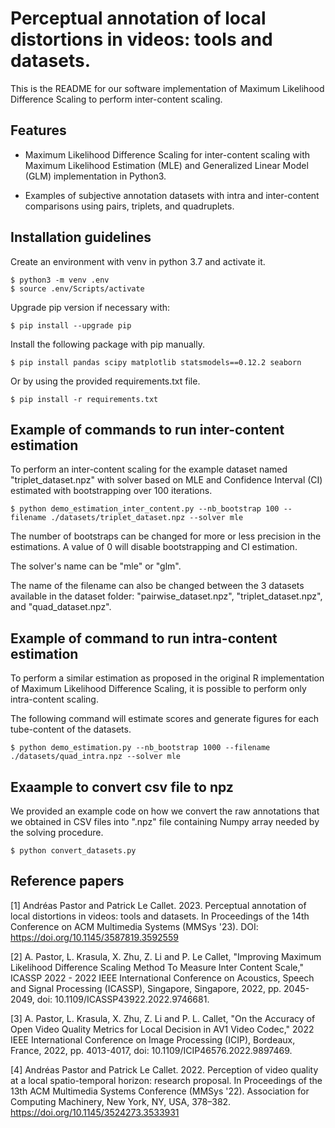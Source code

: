 # Perceptual annotation of local distortions in videos: tools and datasets.

This is the README for our software implementation of Maximum Likelihood Difference Scaling to perform inter-content scaling.

## Features

- Maximum Likelihood Difference Scaling for inter-content scaling with Maximum Likelihood Estimation (MLE) and Generalized Linear Model (GLM) implementation in Python3.

- Examples of subjective annotation datasets with intra and inter-content comparisons using pairs, triplets, and quadruplets.

## Installation guidelines

Create an environment with venv in python 3.7 and activate it.

```
$ python3 -m venv .env
$ source .env/Scripts/activate
```

Upgrade pip version if necessary with: 
```
$ pip install --upgrade pip
```

Install the following package with pip manually.
```
$ pip install pandas scipy matplotlib statsmodels==0.12.2 seaborn
```

Or by using the provided requirements.txt file.
```
$ pip install -r requirements.txt
```

## Example of commands to run inter-content estimation


To perform an inter-content scaling for the example dataset named "triplet_dataset.npz" with solver based on MLE and Confidence Interval (CI) estimated with bootstrapping over 100 iterations.
```
$ python demo_estimation_inter_content.py --nb_bootstrap 100 --filename ./datasets/triplet_dataset.npz --solver mle
```

The number of bootstraps can be changed for more or less precision in the estimations. A value of 0 will disable bootstrapping and CI estimation. 

The solver's name can be "mle" or "glm".

The name of the filename can also be changed between the 3 datasets available in the dataset folder: "pairwise_dataset.npz", "triplet_dataset.npz", and "quad_dataset.npz".

## Example of command to run intra-content estimation

To perform a similar estimation as proposed in the original R implementation of Maximum Likelihood Difference Scaling, it is possible to perform only intra-content scaling.

The following command will estimate scores and generate figures for each tube-content of the datasets.

```
$ python demo_estimation.py --nb_bootstrap 1000 --filename ./datasets/quad_intra.npz --solver mle
```

## Exaample to convert csv file to npz

We provided an example code on how we convert the raw annotations that we obtained in CSV files into ".npz" file containing Numpy array needed by the solving procedure.

```
$ python convert_datasets.py
```

## Reference papers 

[1] Andréas Pastor and Patrick Le Callet. 2023. Perceptual annotation of local distortions in videos: tools and datasets. In Proceedings of the 14th Conference on ACM Multimedia Systems (MMSys '23). DOI: https://doi.org/10.1145/3587819.3592559

[2] A. Pastor, L. Krasula, X. Zhu, Z. Li and P. Le Callet, "Improving Maximum Likelihood Difference Scaling Method To Measure Inter Content Scale," ICASSP 2022 - 2022 IEEE International Conference on Acoustics, Speech and Signal Processing (ICASSP), Singapore, Singapore, 2022, pp. 2045-2049, doi: 10.1109/ICASSP43922.2022.9746681.

[3] A. Pastor, L. Krasula, X. Zhu, Z. Li and P. L. Callet, "On the Accuracy of Open Video Quality Metrics for Local Decision in AV1 Video Codec," 2022 IEEE International Conference on Image Processing (ICIP), Bordeaux, France, 2022, pp. 4013-4017, doi: 10.1109/ICIP46576.2022.9897469.

[4] Andréas Pastor and Patrick Le Callet. 2022. Perception of video quality at a local spatio-temporal horizon: research proposal. In Proceedings of the 13th ACM Multimedia Systems Conference (MMSys '22). Association for Computing Machinery, New York, NY, USA, 378–382. https://doi.org/10.1145/3524273.3533931




